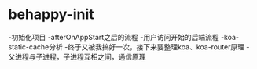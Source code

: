 # behappy-init
-初始化项目
-afterOnAppStart之后的流程
-用户访问开始的后端流程
-koa-static-cache分析
-终于又被我搞好一次，接下来要整理koa、koa-router原理
-父进程与子进程，子进程互相之间，通信原理
